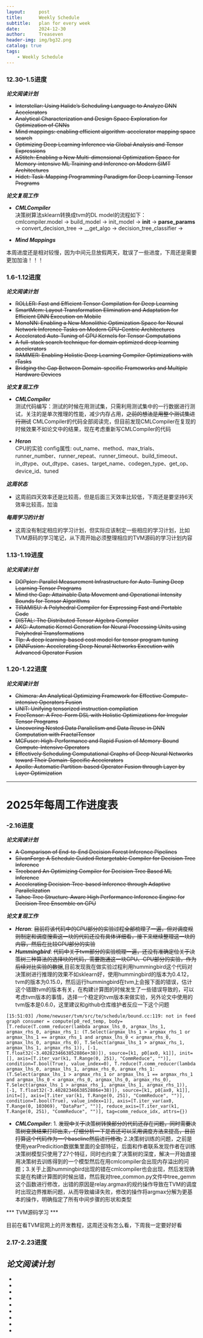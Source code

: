 ```yaml
---
layout:     post
title:      Weekly Schedule
subtitle:   plan for every week
date:       2024-12-30
author:     Treaseven
header-img: img/bg32.png
catalog: true
tags:
    - Weekly Schedule
---
```



### 12.30-1.5进度
***论文阅读计划***
- ~~Interstellar: Using Halide’s Scheduling Language to Analyze DNN Accelerators~~
- ~~Analytical Characterization and Design Space Exploration for Optimization of CNNs~~
- ~~Mind mappings: enabling efficient algorithm-accelerator mapping space search~~
- ~~Optimizing Deep Learning Inference via Global Analysis and Tensor Expressions~~
- ~~AStitch: Enabling a New Multi-dimensional Optimization Space for Memory-intensive ML Training and Inference on Modern SIMT Architectures~~
- ~~Hidet: Task-Mapping Programming Paradigm for Deep Learning Tensor Programs~~


***论文复现工作***

- ***CMLCompiler***<br>
决策树算法sklearn转换成tvm的DL model的流程如下：<br>
cmlcompiler.model &rightarrow; build_model &rightarrow; init_model &rightarrow; __init__ &rightarrow; __parse_params__ &rightarrow; convert_decision_tree &rightarrow; __get_algo &rightarrow; decision_tree_classifier &rightarrow;

- ***Mind Mappings***<br>

本周进度还是相对较慢，因为中间元旦放假两天，耽误了一些进度，下周还是需要更加加油！！！

### 1.6-1.12进度
***论文阅读计划***
- ~~ROLLER: Fast and Efficient Tensor Compilation for Deep Learning~~
- ~~SmartMem: Layout Transformation Elimination and Adaptation for Efficient DNN Execution on Mobile~~
- ~~MonoNN: Enabling a New Monolithic Optimization Space for Neural Network Inference Tasks on Modern GPU-Centric Architectures~~
- ~~Accelerated Auto-Tuning of GPU Kernels for Tensor Computations~~
- ~~A full-stack search technique for domain optimized deep learning accelerators~~
- ~~RAMMER: Enabling Holistic Deep Learning Compiler Optimizations with rTasks~~
- ~~Bridging the Gap Between Domain-specific Frameworks and Multiple Hardware Devices~~ 

***论文复现工作***
- ***CMLCompiler***<br>
测试代码编写：测试的时候在用测试集，只需利用测试集中的一行数据进行测试，关注的是单次推理的性能，减少内存占用，~~之前的想法是用整个测试集进行测试~~
CMLCompiler的代码全部阅读完，但目前发现CMLCompiler在复现的时候效果不如论文中的结果，现在考虑重新写CMLCompiler的代码

- ***Heron***<br>
CPU的实验
config属性: out_name、method、max_trials、runner_number、runner_repeat、runner_timeout、build_timeout、in_dtype、out_dtype、cases、target_name、codegen_type、get_op、device_id、tuned

***这周状态***<br>
- 这周前四天效率还是比较高，但是后面三天效率比较低，下周还是要坚持6天效率比较高，加油

***每周学习的计划***<br>
- 这周没有制定相应的学习计划，但实际应该制定一些相应的学习计划，比如TVM源码的学习笔记，从下周开始必须整理相应的TVM源码的学习计划内容


### 1.13-1.19进度
***论文阅读计划***
- ~~DOPpler: Parallel Measurement Infrastructure for Auto-Tuning Deep Learning Tensor Programs~~
- ~~Mind the Gap: Attainable Data Movement and Operational Intensity Bounds for Tensor Algorithms~~
- ~~TIRAMISU: A Polyhedral Compiler for Expressing Fast and Portable Code~~ 
- ~~DISTAL: The Distributed Tensor Algebra Compiler~~
- ~~AKG: Automatic Kernel Generation for Neural Processing Units using Polyhedral Transformations~~
- ~~Tlp: A deep learning-based cost model for tensor program tuning~~
- ~~DNNFusion: Accelerating Deep Neural Networks Execution with Advanced Operator Fusion~~


### 1.20-1.22进度
***论文阅读计划***
- ~~Chimera: An Analytical Optimizing Framework for Effective Compute-intensive Operators Fusion~~ 
- ~~UNIT: Unifying tensorized instruction compilation~~ 
- ~~FreeTensor: A Free-Form DSL with Holistic Optimizations for Irregular Tensor Programs~~
- ~~Uncovering Nested Data Parallelism and Data Reuse in DNN Computation with FractalTensor~~
- ~~MCFuser: High-Performance and Rapid Fusion of Memory-Bound Compute-Intensive Operators~~
- ~~Effectively Scheduling Computational Graphs of Deep Neural Networks toward Their Domain-Specific Accelerators~~
- ~~Apollo: Automatic Partition-based Operator Fusion through Layer by Layer Optimization~~


---

# 2025年每周工作进度表

### -2.16进度
***论文阅读计划***
- ~~A Comparison of End-to-End Decision Forest  Inference Pipelines~~
- ~~SilvanForge A Schedule Guided Retargetable Compiler  for Decision Tree Inference~~
- ~~Treebeard An Optimizing Compiler for Decision Tree Based ML Inference~~
- ~~Accelerating Decision-Tree-based Inference through Adaptive Parallelization~~
- ~~Tahoe Tree Structure-Aware High Performance Inference Engine for Decision Tree Ensemble on GPU~~

***论文复现工作***

- ***Heron***: ~~目前将该代码中的CPU部分的实验过程全部梳理了一遍，但对调度规则制定和调度搜索这一块的代码还没有具体详细看，接下来继续整理这一块的内容，然后在比较GPU部分的实验~~
- ***Hummingbird***: ~~代码中关于tvm部分的实验梳理一遍，还没有准确定位关于决策树三种算法的选择块的代码，需要跑通这一块GPU、CPU部分的实验，作为后续对比实验的数据~~,目前发现我在做实验过程利用hummingbird这个代码对决策树进行推理的效果不如sklearn好，使用hummingbird的版本为0.4.12，tvm的版本为0.15.0，然后运行hummingbird在tvm上会报下面的错误，估计这个错跟tvm的版本有关，在构建计算图的时候发生了一些错误导致的，可以考虑tvm版本的事情，选择一个稳定的tvm版本来做实验，另外论文中使用的tvm版本是0.6.0，这里建议和github仓库维护者反应一下这个问题
```
[15:51:03] /home/newuser/tvm/src/te/schedule/bound.cc:119: not in feed graph consumer = compute(p0_red_temp, body=[T.reduce(T.comm_reducer(lambda argmax_lhs_0, argmax_lhs_1, argmax_rhs_0, argmax_rhs_1: (T.Select(argmax_lhs_1 > argmax_rhs_1 or argmax_lhs_1 == argmax_rhs_1 and argmax_lhs_0 < argmax_rhs_0, argmax_lhs_0, argmax_rhs_0), T.Select(argmax_lhs_1 > argmax_rhs_1, argmax_lhs_1, argmax_rhs_1)), [-1, T.float32(-3.4028234663852886e+38)]), source=[k1, p0[ax0, k1]], init=[], axis=[T.iter_var(k1, T.Range(0, 251), "CommReduce", "")], condition=T.bool(True), value_index=0), T.reduce(T.comm_reducer(lambda argmax_lhs_0, argmax_lhs_1, argmax_rhs_0, argmax_rhs_1: (T.Select(argmax_lhs_1 > argmax_rhs_1 or argmax_lhs_1 == argmax_rhs_1 and argmax_lhs_0 < argmax_rhs_0, argmax_lhs_0, argmax_rhs_0), T.Select(argmax_lhs_1 > argmax_rhs_1, argmax_lhs_1, argmax_rhs_1)), [-1, T.float32(-3.4028234663852886e+38)]), source=[k1, p0[ax0, k1]], init=[], axis=[T.iter_var(k1, T.Range(0, 251), "CommReduce", "")], condition=T.bool(True), value_index=1)], axis=[T.iter_var(ax0, T.Range(0, 103069), "DataPar", "")], reduce_axis=[T.iter_var(k1, T.Range(0, 251), "CommReduce", "")], tag=comm_reduce_idx, attrs={})
```
- ***CMLCompiler***: 1. ~~发现中关于决策树转换部分的代码还存在问题，同时需要决策树变换结果打印出来，仔细分析一下是否还可以采用调度方法来提高，目前打算这个代码作为一个baseline然后进行修改;~~ 2.决策树训练的问题，之前是使用yearPredicition数据集里面的全部特征，后面和作者联系发现作者在训练决策树模型只使用了27个特征，同时也约束了决策树的深度，解决一开始直接用决策树去训练得到的一个模型然后在用cmlcompiler会出现内存溢出的问题；3.关于上面hummingbird出现的错在cmlcompiler也会出现，然后发现确实是在构建计算图的时候出错，然后我对tree_common.py文件中tree_gemm这个函数进行修改，出错的原因是relay.argmax的规约操作导致在TVM的调度时出现边界推断问题，从而导致编译失败，修改的操作将argmax分解为更基本的操作，明确指定了所有中间步骤的形状和类型


*** TVM源码学习 ***

目前在看TVM官网上的开发教程，这周还没有怎么看，下周我一定要好好看


### 2.17-2.23进度
***论文阅读计划***
-
-
-
-
-
-
-
-
-
-


